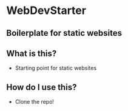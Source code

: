 # WebDevStarter
Boilerplate for static websites
---

## What is this?
- Starting point for static websites

## How do I use this?
- Clone the repo!